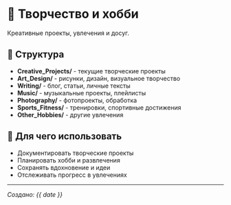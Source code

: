 # 🎨 Творчество и хобби

Креативные проекты, увлечения и досуг.

## 📁 Структура
- **Creative_Projects/** - текущие творческие проекты
- **Art_Design/** - рисунки, дизайн, визуальное творчество
- **Writing/** - блог, статьи, личные тексты
- **Music/** - музыкальные проекты, плейлисты
- **Photography/** - фотопроекты, обработка
- **Sports_Fitness/** - тренировки, спортивные достижения
- **Other_Hobbies/** - другие увлечения

## 🎯 Для чего использовать
- Документировать творческие проекты
- Планировать хобби и развлечения
- Сохранять вдохновение и идеи
- Отслеживать прогресс в увлечениях

---
*Создано: {{ date }}*
